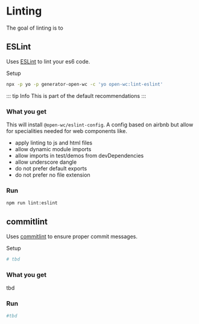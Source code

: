 # Linting

The goal of linting is to

## ESLint

Uses [ESLint](https://eslint.org/) to lint your es6 code.

Setup
```bash
npx -p yo -p generator-open-wc -c 'yo open-wc:lint-eslint'
```

::: tip Info
This is part of the default recommendations
:::

### What you get

This will install `@open-wc/eslint-config`. A config based on airbnb but allow for specialities needed for web components like.
- apply linting to js and html files
- allow dynamic module imports
- allow imports in test/demos from devDependencies
- allow underscore dangle
- do not prefer default exports
- do not prefer no file extension

### Run
```bash
npm run lint:eslint
```

## commitlint

Uses [commitlint](http://marionebl.github.io/commitlint) to ensure proper commit messages.

Setup
```bash
# tbd
```

### What you get

tbd

### Run
```bash
#tbd
```
